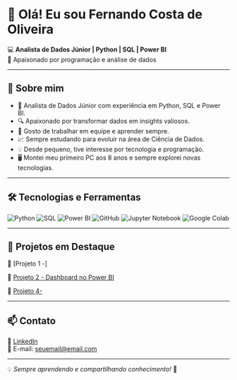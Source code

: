 # 👋 Olá! Eu sou Fernando Costa de Oliveira

💻 **Analista de Dados Júnior | Python | SQL | Power BI**  
🚀 Apaixonado por programação e análise de dados

---

## 📌 Sobre mim

- 🎯 Analista de Dados Júnior com experiência em Python, SQL e Power BI.
- 🔍 Apaixonado por transformar dados em insights valiosos.
- 🤝 Gosto de trabalhar em equipe e aprender sempre.
- 📈 Sempre estudando para evoluir na área de Ciência de Dados.
- 💡 Desde pequeno, tive interesse por tecnologia e programação.
- 🖥️ Montei meu primeiro PC aos 8 anos e sempre explorei novas tecnologias.

---

## 🛠️ Tecnologias e Ferramentas

![Python](https://img.shields.io/badge/-Python-3776AB?style=flat-square&logo=Python&logoColor=white)
![SQL](https://img.shields.io/badge/-SQL-4479A1?style=flat-square&logo=MySQL&logoColor=white)
![Power BI](https://img.shields.io/badge/-Power%20BI-F2C811?style=flat-square&logo=Power%20BI&logoColor=black)
![GitHub](https://img.shields.io/badge/-GitHub-181717?style=flat-square&logo=GitHub&logoColor=white)
![Jupyter Notebook](https://img.shields.io/badge/-Jupyter-FA8800?style=flat-square&logo=Jupyter&logoColor=white)
![Google Colab](https://img.shields.io/badge/-Google%20Colab-F9AB00?style=flat-square&logo=Google%20Colab&logoColor=white)

---

## 🚀 Projetos em Destaque

🔹 [Projeto 1 -] 


🔹 [Projeto 2 - Dashboard no Power BI](https://github.com/FernandoOliver2610/Projeto02.git)  



🔹 [Projeto 4-](https://github.com/FernandoOliver2610/Projeto04.git)



---

## 📫 Contato

🔗 [LinkedIn](https://www.linkedin.com/in/fernando-costa-de-oliveira-97b124348)  
📧 E-mail: seuemail@email.com

---

💡 *Sempre aprendendo e compartilhando conhecimento!* 🚀

